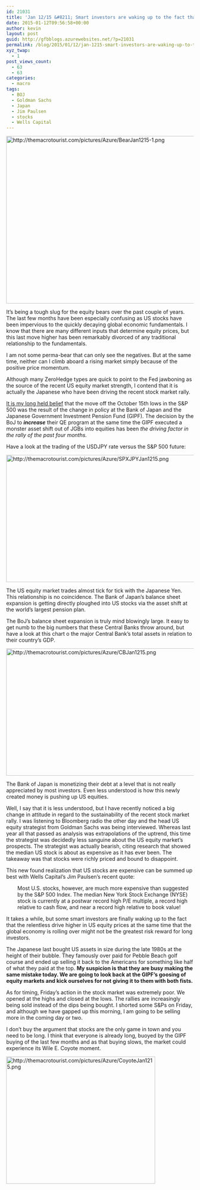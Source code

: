 ```yaml
---
id: 21031
title: 'Jan 12/15 &#8211; Smart investors are waking up to the fact that US stocks are expensive'
date: 2015-01-12T09:56:58+00:00
author: kevin
layout: post
guid: http://gfbblogs.azurewebsites.net/?p=21031
permalink: /blog/2015/01/12/jan-1215-smart-investors-are-waking-up-to-the-fact-that-us-stocks-are-expensive/
xyz_twap:
  - 1
post_views_count:
  - 63
  - 63
categories:
  - macro
tags:
  - BOJ
  - Goldman Sachs
  - Japan
  - Jim Paulsen
  - stocks
  - Wells Capital
---
```


  <img src="http://themacrotourist.com/pictures/Azure/BearJan1215-1.png" style="margin:30px atuo;display:block;" alt="http://themacrotourist.com/pictures/Azure/BearJan1215-1.png" width="600" height="450">

It&#8217;s being a tough slug for the equity bears over the past couple of years. The last few months have been especially confusing as US stocks have been impervious to the quickly decaying global economic fundamentals. I know that there are many different inputs that determine equity prices, but this last move higher has been remarkably divorced of any traditional relationship to the fundamentals.

I am not some perma-bear that can only see the negatives. But at the same time, neither can I climb aboard a rising market simply because of the positive price momentum. 

Although many ZeroHedge types are quick to point to the Fed jawboning as the source of the recent US equity market strength, I contend that it is actually the Japanese who have been driving the recent stock market rally.

[It is my long held belief](http://gfbblogs.azurewebsites.net/blog/2014/11/11/nov-1114-the-real-reason-the-stock-market-is-rallying/) that the move off the October 15th lows in the S&P 500 was the result of the change in policy at the Bank of Japan and the Japanese Government Investment Pension Fund (GIPF). The decision by the BoJ to **_increase_** their QE program at the same time the GIPF executed a monster asset shift out of JGBs into equities has been _the driving factor in the rally of the past four months._

Have a look at the trading of the USDJPY rate versus the S&P 500 future:


  <img src="http://themacrotourist.com/pictures/Azure/SPXJPYJan1215.png" style="margin:30px atuo;display:block;" alt="http://themacrotourist.com/pictures/Azure/SPXJPYJan1215.png" width="600" height="342">

The US equity market trades almost tick for tick with the Japanese Yen. This relationship is no coincidence. The Bank of Japan&#8217;s balance sheet expansion is getting directly ploughed into US stocks via the asset shift at the world&#8217;s largest pension plan.

The BoJ&#8217;s balance sheet expansion is truly mind blowingly large. It easy to get numb to the big numbers that these Central Banks throw around, but have a look at this chart o the major Central Bank&#8217;s total assets in relation to their country&#8217;s GDP.


  <img src="http://themacrotourist.com/pictures/Azure/CBJan1215.png" style="margin:30px atuo;display:block;" alt="http://themacrotourist.com/pictures/Azure/CBJan1215.png" width="600" height="342">

The Bank of Japan is monetizing their debt at a level that is not really appreciated by most investors. Even less understood is how this newly created money is pushing up US equities. 

Well, I say that it is less understood, but I have recently noticed a big change in attitude in regard to the sustainability of the recent stock market rally. I was listening to Bloomberg radio the other day and the head US equity strategist from Goldman Sachs was being interviewed. Whereas last year all that passed as analysis was extrapolations of the uptrend, this time the strategist was decidedly less sanguine about the US equity market&#8217;s prospects. The strategist was actually bearish, citing research that showed the median US stock is about as expensive as it has ever been. The takeaway was that stocks were richly priced and bound to disappoint.

This new found realization that US stocks are expensive can be summed up best with Wells Capital&#8217;s Jim Paulsen&#8217;s recent quote:

<p style="padding-left: 30px;">
  Most U.S. stocks, however, are much more expensive than suggested by the S&P 500 Index. The median New York Stock Exchange (NYSE) stock is currently at a postwar record high P/E multiple, a record high relative to cash flow, and near a record high relative to book value!
</p>

It takes a while, but some smart investors are finally waking up to the fact that the relentless drive higher in US equity prices at the same time that the global economy is rolling over might not be the greatest risk reward for long investors.

The Japanese last bought US assets in size during the late 1980s at the height of their bubble. They famously over paid for Pebble Beach golf course and ended up selling it back to the Americans for something like half of what they paid at the top. **My suspicion is that they are busy making the same mistake today. We are going to look back at the GIPF&#8217;s goosing of equity markets and kick ourselves for not giving it to them with both fists.**

As for timing, Friday&#8217;s action in the stock market was extremely poor. We opened at the highs and closed at the lows. The rallies are increasingly being sold instead of the dips being bought. I shorted some S&Ps on Friday, and although we have gapped up this morning, I am going to be selling more in the coming day or two.

I don&#8217;t buy the argument that stocks are the only game in town and you need to be long. I think that everyone is already long, buoyed by the GIPF buying of the last few months and as that buying slows, the market could experience its Wile E. Coyote moment.


  <img src="http://themacrotourist.com/pictures/Azure/CoyoteJan1215.png" style="margin:30px atuo;display:block;" alt="http://themacrotourist.com/pictures/Azure/CoyoteJan1215.png" width="400" height="342">